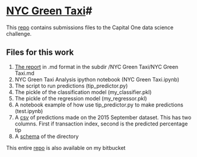 # [NYC Green Taxi](https://bitbucket.org/cgirabawe/nyc-taxi/src/f0ec01999d9b?at=master)#

This [repo](https://bitbucket.org/cgirabawe/nyc-taxi/src/f0ec01999d9b?at=master) contains submissions files to the Capital One data science challenge.

## Files for this work ##

1. [The report](https://bitbucket.org/cgirabawe/nyc-taxi/src/da1c7b92f02cb82a432d78c44abcea0e014f141b/NYC%20Green%20Taxi/NYC%20Green%20Taxi.md?at=master&fileviewer=file-view-default) in .md format in the subdir /NYC Green Taxi/NYC Green Taxi.md
2. NYC Green Taxi Analysis ipython notebook (NYC Green Taxi.ipynb)
3. The script to run predictions (tip_predictor.py)
4. The pickle of the classification model (my_classifier.pkl)
5. The pickle of the regression model (my_regressor.pkl)
6. A notebook example of how use tip_predictor.py to make predictions (test.ipynb)
7. A [csv](https://bitbucket.org/cgirabawe/nyc-taxi/raw/18fcf8b4aef4dd7f3fb6b834e36eaff92f5908db/submission.csv) of predictions made on the 2015 September dataset. This has two columns. First if transaction index, second is the predicted percentage tip
8. A [schema](https://bitbucket.org/cgirabawe/nyc-taxi/src/18fcf8b4aef4dd7f3fb6b834e36eaff92f5908db/schema.png?at=master&fileviewer=file-view-default) of the directory

This entire [repo](https://bitbucket.org/cgirabawe/nyc-taxi/) is also available on my bitbucket
